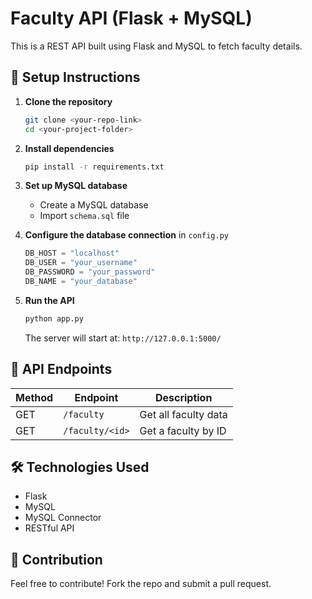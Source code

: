 # Faculty API (Flask + MySQL)

This is a REST API built using Flask and MySQL to fetch faculty details.

## 🚀 Setup Instructions

1. **Clone the repository**  
   ```sh
   git clone <your-repo-link>
   cd <your-project-folder>
   ```

2. **Install dependencies**  
   ```sh
   pip install -r requirements.txt
   ```

3. **Set up MySQL database**  
   - Create a MySQL database  
   - Import `schema.sql` file  

4. **Configure the database connection** in `config.py`  
   ```python
   DB_HOST = "localhost"
   DB_USER = "your_username"
   DB_PASSWORD = "your_password"
   DB_NAME = "your_database"
   ```

5. **Run the API**  
   ```sh
   python app.py
   ```
   The server will start at: `http://127.0.0.1:5000/`

## 📌 API Endpoints

| Method | Endpoint         | Description               |
|--------|-----------------|---------------------------|
| GET    | `/faculty`      | Get all faculty data      |
| GET    | `/faculty/<id>` | Get a faculty by ID       |

## 🛠 Technologies Used
- Flask
- MySQL
- MySQL Connector
- RESTful API

## 🤝 Contribution
Feel free to contribute! Fork the repo and submit a pull request.

